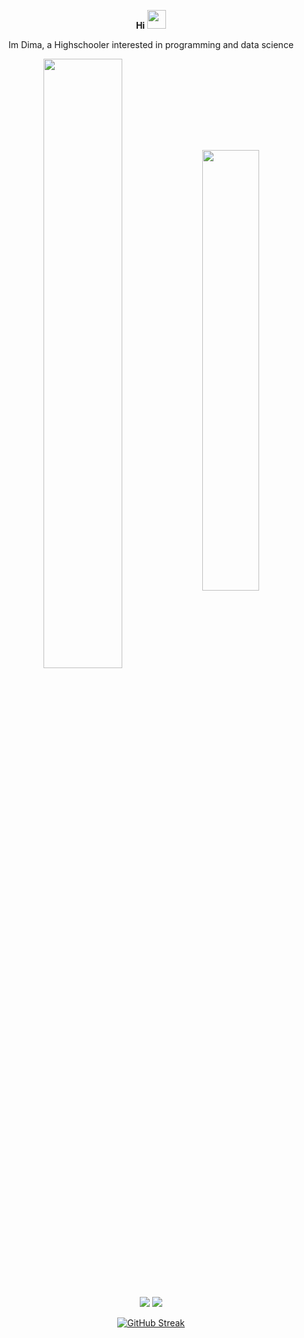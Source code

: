 

<div align="center">
  
**Hi**
<img src="https://user-images.githubusercontent.com/42378118/110234147-e3259600-7f4e-11eb-95be-0c4047144dea.gif" width="30">

Im Dima, a Highschooler interested in programming and data science 



<img align="center" width="50%" src="https://github-readme-stats.vercel.app/api?username=Divkov575&theme=radical&layout=compact&count_private=true" >
<img align="center" width="42.5%" src="https://github-readme-stats.vercel.app/api/top-langs/?username=Divkov575&layout=compact&theme=radical" >
<br><br>



  
  <!-- ![visitors](https://visitor-badge.glitch.me/badge?page_id=page.id) -->

![](https://img.shields.io/badge/Editor-Neovim-informational?style=flat&logo=data:image/svg%2bxml;base64,<BASE64_DATA>)
![](https://img.shields.io/badge/Learning-Carbon-informational?style=flat&logo=data:image/svg%2bxml;base64,<BASE64_DATA>)

<!-- https://shields.io/ -->
[![GitHub Streak](https://github-readme-streak-stats.herokuapp.com/?user=DIvkov575&theme=tokyonight)](https://github.com/DenverCoder1/github-readme-streak-stats)

<!-- <img alt="DIvkov575's Activity Graph" src="https://activity-graph.herokuapp.com/graph?username=DIvkov575&theme=github"/> -->
</div>
